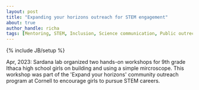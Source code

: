 ```yaml
---
layout: post
title: "Expanding your horizons outreach for STEM engagement"
about: true
author_handle: richa
tags: [Mentoring, STEM, Inclusion, Science communication, Public outrech, Science education]
---
```

{% include JB/setup %}

Apr, 2023: Sardana lab organized two hands-on workshops for 9th grade Ithaca high school girls on building and using a simple mircroscope. This workshop was part of the 'Expand your horizons' community outreach program at Cornell to encourage girls to pursue STEM careers.